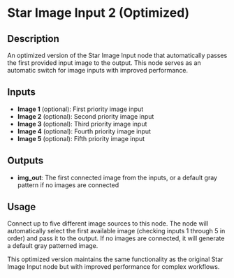 # Star Image Input 2 (Optimized)

## Description
An optimized version of the Star Image Input node that automatically passes the first provided input image to the output. This node serves as an automatic switch for image inputs with improved performance.

## Inputs
- **Image 1** (optional): First priority image input
- **Image 2** (optional): Second priority image input
- **Image 3** (optional): Third priority image input
- **Image 4** (optional): Fourth priority image input
- **Image 5** (optional): Fifth priority image input

## Outputs
- **img_out**: The first connected image from the inputs, or a default gray pattern if no images are connected

## Usage
Connect up to five different image sources to this node. The node will automatically select the first available image (checking inputs 1 through 5 in order) and pass it to the output. If no images are connected, it will generate a default gray patterned image.

This optimized version maintains the same functionality as the original Star Image Input node but with improved performance for complex workflows.
